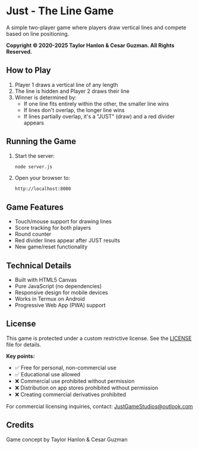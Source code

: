 # Just - The Line Game

A simple two-player game where players draw vertical lines and compete based on line positioning.

**Copyright © 2020-2025 Taylor Hanlon & Cesar Guzman. All Rights Reserved.**

## How to Play

1. Player 1 draws a vertical line of any length
2. The line is hidden and Player 2 draws their line
3. Winner is determined by:
   - If one line fits entirely within the other, the smaller line wins
   - If lines don't overlap, the longer line wins
   - If lines partially overlap, it's a "JUST" (draw) and a red divider appears

## Running the Game

1. Start the server:
   ```bash
   node server.js
   ```

2. Open your browser to:
   ```
   http://localhost:8080
   ```

## Game Features

- Touch/mouse support for drawing lines
- Score tracking for both players
- Round counter
- Red divider lines appear after JUST results
- New game/reset functionality

## Technical Details

- Built with HTML5 Canvas
- Pure JavaScript (no dependencies)
- Responsive design for mobile devices
- Works in Termux on Android
- Progressive Web App (PWA) support

## License

This game is protected under a custom restrictive license. See the [LICENSE](LICENSE) file for details.

**Key points:**
- ✅ Free for personal, non-commercial use
- ✅ Educational use allowed
- ❌ Commercial use prohibited without permission
- ❌ Distribution on app stores prohibited without permission
- ❌ Creating commercial derivatives prohibited

For commercial licensing inquiries, contact: JustGameStudios@outlook.com

## Credits

Game concept by Taylor Hanlon & Cesar Guzman
